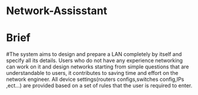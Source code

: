 # Network-Assisstant

# Brief
#The system aims to design and prepare a LAN completely by itself and specify all its details.
Users who do not have any experience  networking can work on it and design  networks starting from simple questions that are understandable to users, it contributes to saving time and effort on the network engineer.
All device settings(routers configs,switches config,IPs ,ect...) are provided based on a set of rules that the user is required to enter.

